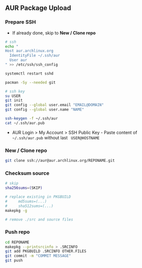 AUR Package Upload
---

### Prepare SSH
- If already done, skip to **New / Clone repo**
```sh
# ssh
echo "
Host aur.archlinux.org
  IdentityFile ~/.ssh/aur
  User aur
" >> /etc/ssh/ssh_config

systemctl restart sshd

pacman -Sy --needed git

# ssh key
su USER
git init
git config --global user.email "EMAIL@DOMAIN"
git config --global user.name "NAME"

ssh-keygen -f ~/.ssh/aur
cat ~/.ssh/aur.pub
```
- AUR Login > My Account > SSH Public Key - Paste content of `~/.ssh/aur.pub` without last ` USER@HOSTNAME`

### New / Clone repo
```sh
git clone ssh://aur@aur.archlinux.org/REPONAME.git
```

### Checksum source
```sh
# skip
sha256sums=(SKIP)

# replace existing in PKGBUILD
#     md5sums=(...)
#     sha512sums=(...)
makepkg -g

# remove ./src and source files
```

### Push repo
```sh
cd REPONAME
makepkg --printsrcinfo > .SRCINFO
git add PKGBUILD .SRCINFO OTHER.FILES
git commit -m "COMMIT MESSAGE"
git push
```
